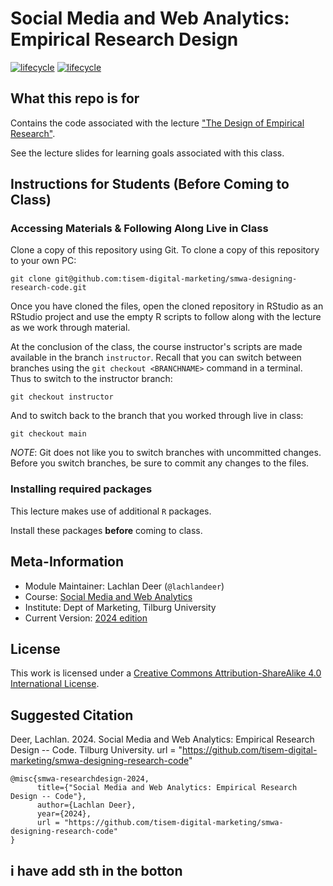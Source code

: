 # Social Media and Web Analytics: Empirical Research Design

[![lifecycle](https://img.shields.io/badge/lifecycle-experimental-orange.svg)](https://www.tidyverse.org/lifecycle/#maturing)
[![lifecycle](https://img.shields.io/badge/version-2024-red.svg)]()

## What this repo is for

Contains the code associated with the lecture ["The Design of Empirical Research"](https://tisem-digital-marketing.github.io/2024-smwa/assets/lectures/week-01/l02_empirical_research_design_student.pdf).

See the lecture slides for learning goals associated with this class.

## Instructions for Students (Before Coming to Class)

### Accessing Materials & Following Along Live in Class

Clone a copy of this repository using Git.
To clone a copy of this repository to your own PC:

```{bash, eval = FALSE}
git clone git@github.com:tisem-digital-marketing/smwa-designing-research-code.git
```

Once you have cloned the files, open the cloned repository in RStudio as an RStudio project and use the empty R scripts to follow along with the lecture as we work through material.

At the conclusion of the class, the course instructor's scripts are made available in the branch `instructor`.
Recall that you can switch between branches using the `git checkout <BRANCHNAME>` command in a terminal.
Thus to switch to the instructor branch:

```{bash}
git checkout instructor
```

And to switch back to the branch that you worked through live in class:

```{bash}
git checkout main
```

*NOTE*: Git does not like you to switch branches with uncommitted changes.
Before you switch branches, be sure to commit any changes to the files.

### Installing required packages

This lecture makes use of additional `R` packages.

Install these packages **before** coming to class.

## Meta-Information

* Module Maintainer: Lachlan Deer (`@lachlandeer`)
* Course: [Social Media and Web Analytics](https://tisem-digital-marketing.github.io/2024-smwa)
* Institute: Dept of Marketing, Tilburg University
* Current Version: [2024 edition](https://tisem-digital-marketing.github.io/2024-smwa)

## License

This work is licensed under a [Creative Commons Attribution-ShareAlike 4.0 International License](http://creativecommons.org/licenses/by-sa/4.0/).

## Suggested Citation

Deer, Lachlan. 2024. Social Media and Web Analytics: Empirical Research Design -- Code. Tilburg University. url = "https://github.com/tisem-digital-marketing/smwa-designing-research-code"

```{r, engine='out', eval = FALSE}
@misc{smwa-researchdesign-2024,
      title={"Social Media and Web Analytics: Empirical Research Design -- Code"},
      author={Lachlan Deer},
      year={2024},
      url = "https://github.com/tisem-digital-marketing/smwa-designing-research-code"
}
```

## i have add sth in the botton
